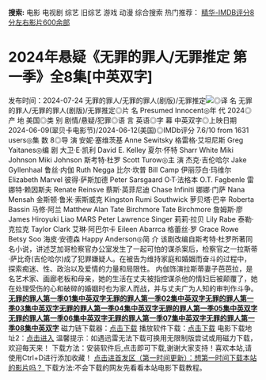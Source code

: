**搜索:** 电影 电视剧 综艺 旧综艺 游戏 动漫 综合搜索 热门推荐： [精华-IMDB评分8分左右影片600余部](https://www.dytt8.com/html/gndy/jddy/20160320/50510.html)
# 2024年悬疑《无罪的罪人/无罪推定 第一季》全8集[中英双字]
发布时间：2024-07-24 
无罪的罪人/无罪的罪人(剧版)/无罪推定![](https://img9.doubanio.com/view/photo/l_ratio_poster/public/p2908534568.jpg)◎译 名 无罪的罪人/无罪的罪人(剧版)/无罪推定◎片 名 Presumed Innocent◎年 代 2024◎产 地 美国◎类 别 剧情/悬疑/犯罪◎语 言 英语◎字 幕 中英双字◎上映日期 2024-06-09(翠贝卡电影节)/2024-06-12(美国)◎IMDb评分 7.6/10 from 1631 users◎集 数 8◎导 演 安妮·塞维茨基 Anne Sewitsky 格雷格·艾坦尼斯 Greg Yaitanes◎编 剧 大卫·E·凯利 David E. Kelley 夏尔·怀特 Sharr White Miki Johnson Miki Johnson 斯考特·杜罗 Scott Turow◎主 演 杰克·吉伦哈尔 Jake Gyllenhaal 鲁丝·内伽 Ruth Negga 比尔·坎普 Bill Camp 伊丽莎白·玛维尔 Elizabeth Marvel 彼得·萨斯加德 Peter Sarsgaard O·T·法格本 O.T. Fagbenle 雷娜特·赖因斯夫 Renate Reinsve 蔡斯·英菲尼迪 Chase Infiniti 娜娜·门萨 Nana Mensah 金斯顿·鲁米·索斯威克 Kingston Rumi Southwick 萝贝塔·巴辛 Roberta Bassin 马修·阿兰 Matthew Alan Tate Birchmore Tate Birchmore 詹姆斯·廖 James Hiroyuki Liao MARS Peter Lawrence Singer 莉莉·拉贝 Lily Rabe 泰勒·克拉克 Taylor Clark 艾琳·阿巴尔卡 Eileen Abarrca 格蕾丝·罗 Grace Rowe Betsy Soo 海皮·安德森 Happy Anderson◎简 介 该剧改编自斯考特·杜罗所著同名小说，讲述芝加哥检察官办公室发生了一起可怕的谋杀案后，检察官之一拉斯蒂·萨比奇(吉伦哈尔)成了犯罪嫌疑人。在被告为维持家庭和婚姻而奋斗的过程中，探索痴迷、性、政治以及爱情的力量和局限性。 内伽饰演拉斯蒂妻子芭芭拉，是名艺术家、画廊老板和母亲，她的生活在丈夫被指控谋杀他的情妇后被颠覆了，她在处理受伤的心和破碎的婚姻时也为家人而战，并与丈夫广为人知的审判作斗争。[**无罪的罪人第一季01集中英双字**](magnet:?xt=urn:btih:600d2841311212120167e44dde63b1d145f0eb61&dn=%e9%98%b3%e5%85%89%e7%94%b5%e5%bd%b1dygod.org.%e6%97%a0%e7%bd%aa%e7%9a%84%e7%bd%aa%e4%ba%ba%e7%ac%ac%e4%b8%80%e5%ad%a301%e9%9b%86%e4%b8%ad%e8%8b%b1%e5%8f%8c%e5%ad%97.mkv&tr=udp%3a%2f%2ftracker.opentrackr.org%3a1337%2fannounce&tr=udp%3a%2f%2fexodus.desync.com%3a6969%2fannounce)[**无罪的罪人第一季02集中英双字**](magnet:?xt=urn:btih:99dcb18e921477c5cfe782be8e6a657903f8203d&dn=%e9%98%b3%e5%85%89%e7%94%b5%e5%bd%b1dygod.org.%e6%97%a0%e7%bd%aa%e7%9a%84%e7%bd%aa%e4%ba%ba%e7%ac%ac%e4%b8%80%e5%ad%a302%e9%9b%86%e4%b8%ad%e8%8b%b1%e5%8f%8c%e5%ad%97.mkv&tr=udp%3a%2f%2ftracker.opentrackr.org%3a1337%2fannounce&tr=udp%3a%2f%2fexodus.desync.com%3a6969%2fannounce)[**无罪的罪人第一季03集中英双字**](magnet:?xt=urn:btih:cb4fb997bb430c21b1ee13e8130aaea97b2bbdac&dn=%e9%98%b3%e5%85%89%e7%94%b5%e5%bd%b1dygod.org.%e6%97%a0%e7%bd%aa%e7%9a%84%e7%bd%aa%e4%ba%ba%e7%ac%ac%e4%b8%80%e5%ad%a303%e9%9b%86%e4%b8%ad%e8%8b%b1%e5%8f%8c%e5%ad%97.mkv&tr=udp%3a%2f%2ftracker.opentrackr.org%3a1337%2fannounce&tr=udp%3a%2f%2fexodus.desync.com%3a6969%2fannounce)[**无罪的罪人第一季04集中英双字**](magnet:?xt=urn:btih:b1afe8814edceb130964a4f7c799ede7b88b3040&dn=%e9%98%b3%e5%85%89%e7%94%b5%e5%bd%b1dygod.org.%e6%97%a0%e7%bd%aa%e7%9a%84%e7%bd%aa%e4%ba%ba%e7%ac%ac%e4%b8%80%e5%ad%a304%e9%9b%86%e4%b8%ad%e8%8b%b1%e5%8f%8c%e5%ad%97.mkv&tr=udp%3a%2f%2ftracker.opentrackr.org%3a1337%2fannounce&tr=udp%3a%2f%2fexodus.desync.com%3a6969%2fannounce)[**无罪的罪人第一季05集中英双字**](magnet:?xt=urn:btih:6ba4a4e1ff77f0740b69fd8cb2988512864a0142&dn=%e9%98%b3%e5%85%89%e7%94%b5%e5%bd%b1dygod.org.%e6%97%a0%e7%bd%aa%e7%9a%84%e7%bd%aa%e4%ba%ba%e7%ac%ac%e4%b8%80%e5%ad%a305%e9%9b%86%e4%b8%ad%e8%8b%b1%e5%8f%8c%e5%ad%97.mkv&tr=udp%3a%2f%2ftracker.opentrackr.org%3a1337%2fannounce&tr=udp%3a%2f%2fexodus.desync.com%3a6969%2fannounce)[**无罪的罪人第一季06集中英双字**](magnet:?xt=urn:btih:723948f9fabd45ddf0b29f8fcfe5a2aed71bd1ff&dn=%e9%98%b3%e5%85%89%e7%94%b5%e5%bd%b1dygod.org.%e6%97%a0%e7%bd%aa%e7%9a%84%e7%bd%aa%e4%ba%ba%e7%ac%ac%e4%b8%80%e5%ad%a306%e9%9b%86%e4%b8%ad%e8%8b%b1%e5%8f%8c%e5%ad%97.mkv&tr=udp%3a%2f%2ftracker.opentrackr.org%3a1337%2fannounce&tr=udp%3a%2f%2fexodus.desync.com%3a6969%2fannounce)[**无罪的罪人第一季07集中英双字**](magnet:?xt=urn:btih:ef2f4c9dd9fd5db4b1a531f90fb48246824769e7&dn=%e9%98%b3%e5%85%89%e7%94%b5%e5%bd%b1dygod.org.%e6%97%a0%e7%bd%aa%e7%9a%84%e7%bd%aa%e4%ba%ba%e7%ac%ac%e4%b8%80%e5%ad%a307%e9%9b%86%e4%b8%ad%e8%8b%b1%e5%8f%8c%e5%ad%97.mkv&tr=udp%3a%2f%2ftracker.opentrackr.org%3a1337%2fannounce&tr=udp%3a%2f%2fexodus.desync.com%3a6969%2fannounce)[**无罪的罪人第一季08集中英双字**](magnet:?xt=urn:btih:d00571552e7516d876c0f1f078b5d9c399a5f715&dn=%e9%98%b3%e5%85%89%e7%94%b5%e5%bd%b1dygod.org.%e6%97%a0%e7%bd%aa%e7%9a%84%e7%bd%aa%e4%ba%ba%e7%ac%ac%e4%b8%80%e5%ad%a308%e9%9b%86%e4%b8%ad%e8%8b%b1%e5%8f%8c%e5%ad%97.mkv&tr=udp%3a%2f%2ftracker.opentrackr.org%3a1337%2fannounce&tr=udp%3a%2f%2fexodus.desync.com%3a6969%2fannounce) 磁力链下载器：[点击下载](https://dygod.org/js/bt.htm "qBittorrent") 播放软件下载：[点击下载](https://dygod.org/js/player.htm "PotPlayer") 电影下载地址2：[点击进入](https://dygod.org/ "阳光电影") 温馨提示：如遇迅雷无法下载可换用无限制版尝试或用磁力下载，欢迎每天来！  下载方法：安装软件后,点击即可下载,谢谢大家支持！喜欢本站,请使用Ctrl+D进行添加收藏！ [点击进首发区（第一时间更新）：想第一时间下载本站的影片吗？ ](https://www.ygdy8.net/)下载方法:不会下载的网友先看看本站电影下载教程。